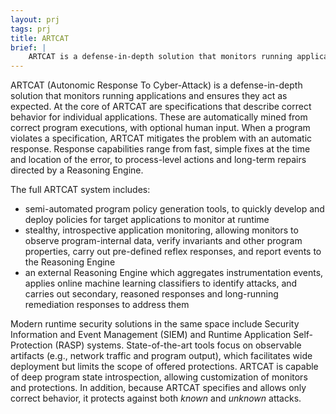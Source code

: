 ```yaml
---
layout: prj
tags: prj
title: ARTCAT
brief: |
    ARTCAT is a defense-in-depth solution that monitors running applications and ensures they act as expected.
---
```


ARTCAT (Autonomic Response To Cyber-Attack) is a defense-in-depth solution that monitors running applications and ensures they act as expected. At the core of ARTCAT are specifications that describe correct behavior for individual applications. These are automatically mined from correct program executions, with optional human input. When a program violates a specification, ARTCAT mitigates the problem with an automatic response. Response capabilities range from fast, simple fixes at the time and location of the error, to process-level actions and long-term repairs directed by a Reasoning Engine. 

The full ARTCAT system includes:

* semi-automated program policy generation tools, to quickly develop and deploy policies for target applications to monitor at runtime
* stealthy, introspective application monitoring, allowing monitors to observe program-internal data, verify invariants and other program properties, carry out pre-defined reflex responses, and report events to the Reasoning Engine
* an external Reasoning Engine which aggregates instrumentation events, applies online machine learning classifiers to identify attacks, and carries out secondary, reasoned responses and long-running remediation responses to address them

Modern runtime security solutions in the same space include Security Information and Event Management (SIEM) and Runtime Application Self-Protection (RASP) systems. State-of-the-art tools focus on observable artifacts (e.g., network traffic and program output), which facilitates wide deployment but limits the scope of offered protections. ARTCAT is capable of deep program state introspection, allowing customization of monitors and protections. In addition, because ARTCAT specifies and allows only correct behavior, it protects against both _known_ and _unknown_ attacks.
